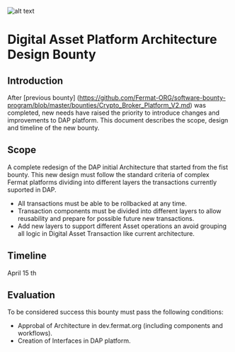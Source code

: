 ![alt text](https://github.com/bitDubai/media-kit/blob/master/MediaKit/Fermat%20Branding/Fermat%20Logotype/Fermat_Logo_3D.png "Fermat Logo")

# Digital Asset Platform Architecture Design Bounty

## Introduction

After [previous bounty] (https://github.com/Fermat-ORG/software-bounty-program/blob/master/bounties/Crypto_Broker_Platform_V2.md) was completed, new needs have raised the priority to introduce changes and improvements to DAP platform. This document describes the scope, design and timeline of the new bounty.

## Scope

A complete redesign of the DAP initial Architecture that started from the fist bounty.
This new design must follow the standard criteria of complex Fermat platforms dividing into different layers the transactions currently suported in DAP.

* All transactions must be able to be rollbacked at any time.
* Transaction components must be divided into different layers to allow reusability and prepare for possible future new transactions.
* Add new layers to support different Asset operations an avoid grouping all logic in Digital Asset Transaction like current architecture.
     

## Timeline
April 15 th

## Evaluation

To be considered success this bounty must pass the following conditions:

* Approbal of Architecture in dev.fermat.org (including components and workflows).
* Creation of Interfaces in DAP platform. 

